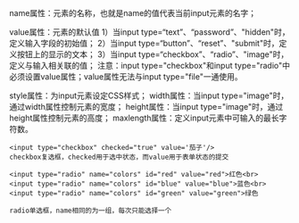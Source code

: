 name属性：元素的名称，也就是name的值代表当前input元素的名字；

value属性：元素的默认值
1）当input type=“text”、“password”、"hidden"时，定义输入字段的初始值；
2）当input type=“button”、“reset”、"submit"时，定义按钮上的显示的文本；
3）当input type=“checkbox”、“radio”、"image"时，定义与输入相关联的值；
注意：input type="checkbox"和input type="radio"中必须设置value属性；value属性无法与input type="file"一通使用。

style属性：为input元素设定CSS样式；
width属性：当input type="image"时，通过width属性控制元素的宽度；
height属性：当input type="image"时，通过height属性控制元素的高度；
maxlength属性：定义input元素中可输入的最长字符数。







```
<input type="checkbox" checked="true" value='茄子'/>
checkbox复选框，checked用于选中状态，而value用于表单状态的提交
```



```
<input type="radio" name="colors" id="red" value="red">红色<br>
<input type="radio" name="colors" id="blue" value="blue">蓝色<br>
<input type="radio" name="colors" id="green" value="green">绿色

radio单选框，name相同的为一组，每次只能选择一个
```

